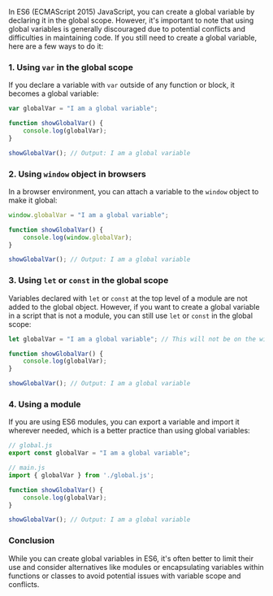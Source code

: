 In ES6 (ECMAScript 2015) JavaScript, you can create a global variable by declaring it in the global scope. However, it's important to note that using global variables is generally discouraged due to potential conflicts and difficulties in maintaining code. If you still need to create a global variable, here are a few ways to do it:

### 1. Using `var` in the global scope

If you declare a variable with `var` outside of any function or block, it becomes a global variable:

```javascript
var globalVar = "I am a global variable";

function showGlobalVar() {
    console.log(globalVar);
}

showGlobalVar(); // Output: I am a global variable
```

### 2. Using `window` object in browsers

In a browser environment, you can attach a variable to the `window` object to make it global:

```javascript
window.globalVar = "I am a global variable";

function showGlobalVar() {
    console.log(window.globalVar);
}

showGlobalVar(); // Output: I am a global variable
```

### 3. Using `let` or `const` in the global scope

Variables declared with `let` or `const` at the top level of a module are not added to the global object. However, if you want to create a global variable in a script that is not a module, you can still use `let` or `const` in the global scope:

```javascript
let globalVar = "I am a global variable"; // This will not be on the window object in a module

function showGlobalVar() {
    console.log(globalVar);
}

showGlobalVar(); // Output: I am a global variable
```

### 4. Using a module

If you are using ES6 modules, you can export a variable and import it wherever needed, which is a better practice than using global variables:

```javascript
// global.js
export const globalVar = "I am a global variable";

// main.js
import { globalVar } from './global.js';

function showGlobalVar() {
    console.log(globalVar);
}

showGlobalVar(); // Output: I am a global variable
```

### Conclusion

While you can create global variables in ES6, it's often better to limit their use and consider alternatives like modules or encapsulating variables within functions or classes to avoid potential issues with variable scope and conflicts.